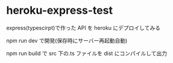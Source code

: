 # heroku-express-test

express(typescirpt)で作った API を heroku にデプロイしてみる

npm run dev で開発(保存時にサーバー再起動自動)

npm run build で src 下の.ts ファイルを dist にコンパイルして出力

